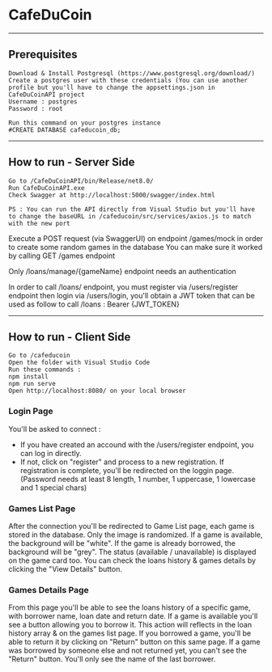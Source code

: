 # CafeDuCoin

---

## Prerequisites

```
Download & Install Postgresql (https://www.postgresql.org/download/)
Create a postgres user with these credentials (You can use another profile but you'll have to change the appsettings.json in CafeDuCoinAPI project
Username : postgres
Password : root

Run this command on your postgres instance
#CREATE DATABASE cafeducoin_db;
```

---

## How to run - Server Side

```
Go to /CafeDuCoinAPI/bin/Release/net8.0/
Run CafeDuCoinAPI.exe
Check Swagger at http://localhost:5000/swagger/index.html

PS : You can run the API directly from Visual Studio but you'll have to change the baseURL in /cafeducoin/src/services/axios.js to match with the new port
```

Execute a POST request (via SwaggerUI) on endpoint /games/mock in order to create some random games in the database
You can make sure it worked by calling GET /games endpoint

Only /loans/manage/{gameName} endpoint needs an authentication

In order to call /loans/ endpoint, you must register via /users/register endpoint then login via /users/login, you'll obtain a JWT token that can be used as follow to call /loans :
Bearer {JWT_TOKEN}

---

## How to run - Client Side

```
Go to /cafeducoin
Open the folder with Visual Studio Code
Run these commands :
npm install
npm run serve
Open http://localhost:8080/ on your local browser
```

### Login Page
You'll be asked to connect :
  - If you have created an accound with the /users/register endpoint, you can log in directly.
  - If not, click on "register" and process to a new registration. If registration is complete, you'll be redirected on the loggin page. (Password needs at least 8 length, 1 number, 1 uppercase, 1 lowercase and 1 special chars)

### Games List Page
After the connection you'll be redirected to Game List page, each game is stored in the database. Only the image is randomized.
If a game is available, the background will be "white".
If the game is already borrowed, the background will be "grey".
The status (available / unavailable) is displayed on the game card too.
You can check the loans history & games details by clicking the "View Details" button.

### Games Details Page
From this page you'll be able to see the loans history of a specific game, with borrower name, loan date and return date.
If a game is available you'll see a button allowing you to borrow it. This action will reflects in the loan history array & on the games list page.
If you borrowed a game, you'll be able to return it by clicking on "Return" button on this same page.
If a game was borrowed by someone else and not returned yet, you can't see the "Return" button. You'll only see the name of the last borrower.
